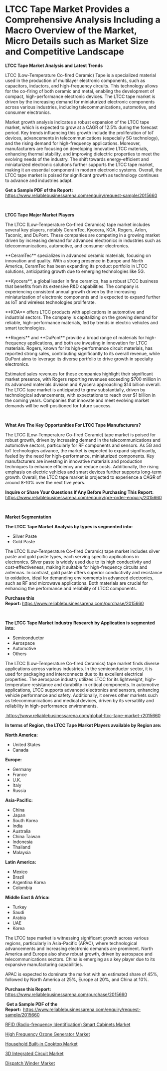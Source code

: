 <p><h1>LTCC Tape Market Provides a Comprehensive Analysis Including a Macro Overview of the Market, Micro Details such as Market Size and Competitive Landscape</h1></p><p><strong>LTCC Tape Market Analysis and Latest Trends</strong></p>
<p><p>LTCC (Low-Temperature Co-fired Ceramic) Tape is a specialized material used in the production of multilayer electronic components, such as capacitors, inductors, and high-frequency circuits. This technology allows for the co-firing of both ceramic and metal, enabling the development of compact, high-performance electronic devices. The LTCC tape market is driven by the increasing demand for miniaturized electronic components across various industries, including telecommunications, automotive, and consumer electronics.</p><p>Market growth analysis indicates a robust expansion of the LTCC tape market, which is expected to grow at a CAGR of 12.5% during the forecast period. Key trends influencing this growth include the proliferation of IoT devices, advancements in telecommunications (especially 5G technology), and the rising demand for high-frequency applications. Moreover, manufacturers are focusing on developing innovative LTCC materials, enhancing thermal stability, and improving dielectric properties to meet the evolving needs of the industry. The shift towards energy-efficient and miniaturized electronic solutions further supports the LTCC tape market, making it an essential component in modern electronic systems. Overall, the LTCC tape market is poised for significant growth as technology continues to advance and industries adapt.</p></p>
<p><strong>Get a Sample PDF of the Report:&nbsp;</strong> <a href="https://www.reliablebusinessarena.com/enquiry/request-sample/2015660?utm_campaign=3569&utm_medium=2&utm_source=Github&utm_content=ia&utm_term=29032025&utm_id=ltcc-tape">https://www.reliablebusinessarena.com/enquiry/request-sample/2015660</a></p>
<p>&nbsp;</p>
<p><strong>LTCC Tape Major Market Players</strong></p>
<p><p>The LTCC (Low-Temperature Co-fired Ceramics) tape market includes several key players, notably CeramTec, Kyocera, KOA, Rogers, Arlon, Taconic, and DuPont. These companies are competing in a growing market driven by increasing demand for advanced electronics in industries such as telecommunications, automotive, and consumer electronics.</p><p>**CeramTec** specializes in advanced ceramic materials, focusing on innovation and quality. With a strong presence in Europe and North America, CeramTec has been expanding its product portfolio in LTCC solutions, anticipating growth due to emerging technologies like 5G.</p><p>**Kyocera**, a global leader in fine ceramics, has a robust LTCC business that benefits from its extensive R&D capabilities. The company is experiencing consistent annual growth driven by the increasing miniaturization of electronic components and is expected to expand further as IoT and wireless technologies proliferate.</p><p>**KOA** offers LTCC products with applications in automotive and industrial sectors. The company is capitalizing on the growing demand for reliable, high-performance materials, led by trends in electric vehicles and smart technologies.</p><p>**Rogers** and **DuPont** provide a broad range of materials for high-frequency applications, and both are investing in innovation for LTCC materials. Rogers, known for its high-performance circuit materials, has reported strong sales, contributing significantly to its overall revenue, while DuPont aims to leverage its diverse portfolio to drive growth in specialty electronics.</p><p>Estimated sales revenues for these companies highlight their significant market presence, with Rogers reporting revenues exceeding $700 million in its advanced materials division and Kyocera approaching $14 billion overall. The LTCC tape market is anticipated to grow substantially, driven by technological advancements, with expectations to reach over $1 billion in the coming years. Companies that innovate and meet evolving market demands will be well-positioned for future success.</p></p>
<p>&nbsp;</p>
<p><strong>What Are The Key Opportunities For LTCC Tape Manufacturers?</strong></p>
<p><p>The LTCC (Low-Temperature Co-fired Ceramic) tape market is poised for robust growth, driven by increasing demand in the telecommunications and automotive sectors, particularly for RF components and sensors. As 5G and IoT technologies advance, the market is expected to expand significantly, fueled by the need for high-performance, miniaturized components. Key manufacturers are investing in innovative materials and production techniques to enhance efficiency and reduce costs. Additionally, the rising emphasis on electric vehicles and smart devices further supports long-term growth. Overall, the LTCC tape market is projected to experience a CAGR of around 8-10% over the next five years.</p></p>
<p><strong>Inquire or Share Your Questions If Any Before Purchasing This Report:</strong> <a href="https://www.reliablebusinessarena.com/enquiry/pre-order-enquiry/2015660?utm_campaign=3569&utm_medium=2&utm_source=Github&utm_content=ia&utm_term=29032025&utm_id=ltcc-tape">https://www.reliablebusinessarena.com/enquiry/pre-order-enquiry/2015660</a></p>
<p>&nbsp;</p>
<p><strong>Market Segmentation</strong></p>
<p><strong>The LTCC Tape Market Analysis by types is segmented into:</strong></p>
<p><ul><li>Silver Paste</li><li>Gold Paste</li></ul></p>
<p><p>The LTCC (Low-Temperature Co-fired Ceramic) tape market includes silver paste and gold paste types, each serving specific applications in electronics. Silver paste is widely used due to its high conductivity and cost-effectiveness, making it suitable for high-frequency circuits and antennas. In contrast, gold paste offers superior conductivity and resistance to oxidation, ideal for demanding environments in advanced electronics, such as RF and microwave applications. Both materials are crucial for enhancing the performance and reliability of LTCC components.</p></p>
<p><strong>Purchase this Report:&nbsp;</strong><a href="https://www.reliablebusinessarena.com/purchase/2015660?utm_campaign=3569&utm_medium=2&utm_source=Github&utm_content=ia&utm_term=29032025&utm_id=ltcc-tape">https://www.reliablebusinessarena.com/purchase/2015660</a></p>
<p>&nbsp;</p>
<p><strong>The LTCC Tape Market Industry Research by Application is segmented into:</strong></p>
<p><ul><li>Semiconductor</li><li>Aerospace</li><li>Automotive</li><li>Others</li></ul></p>
<p><p>The LTCC (Low-Temperature Co-fired Ceramics) tape market finds diverse applications across various industries. In the semiconductor sector, it is used for packaging and interconnects due to its excellent electrical properties. The aerospace industry utilizes LTCC for its lightweight, high-temperature resistance and durability in critical components. In automotive applications, LTCC supports advanced electronics and sensors, enhancing vehicle performance and safety. Additionally, it serves other markets such as telecommunications and medical devices, driven by its versatility and reliability in high-performance environments.</p></p>
<p><a href="https://www.reliablebusinessarena.com/global-ltcc-tape-market-r2015660?utm_campaign=3569&utm_medium=2&utm_source=Github&utm_content=ia&utm_term=29032025&utm_id=ltcc-tape">&nbsp;https://www.reliablebusinessarena.com/global-ltcc-tape-market-r2015660</a></p>
<p><strong>In terms of Region, the LTCC Tape Market Players available by Region are:</strong></p>
<p>
    <p> <strong> North America: </strong>
        <ul>
            <li>United States</li>
            <li>Canada</li>
        </ul>
        </p> 
    <p> <strong> Europe: </strong>
        <ul>
            <li>Germany</li>
            <li>France</li>
            <li>U.K.</li>
            <li>Italy</li>
            <li>Russia</li>
        </ul>
        </p> 
    <p> <strong> Asia-Pacific: </strong>
        <ul>
            <li>China</li>
            <li>Japan</li>
            <li>South Korea</li>
            <li>India</li>
            <li>Australia</li>
            <li>China Taiwan</li>
            <li>Indonesia</li>
            <li>Thailand</li>
            <li>Malaysia</li>
        </ul>
        </p> 
    <p> <strong> Latin America: </strong>
        <ul>
            <li>Mexico</li>
            <li>Brazil</li>
            <li>Argentina Korea</li>
            <li>Colombia</li>
        </ul>
        </p> 
    <p> <strong> Middle East & Africa: </strong>
        <ul>
            <li>Turkey</li>
            <li>Saudi</li>
            <li>Arabia</li>
            <li>UAE</li>
            <li>Korea</li>
        </ul>
    </p>
    </p>
<p><p>The LTCC tape market is witnessing significant growth across various regions, particularly in Asia-Pacific (APAC), where technological advancements and increasing electronic demands are prominent. North America and Europe also show robust growth, driven by aerospace and telecommunications sectors. China is emerging as a key player due to its expansive manufacturing capabilities. </p><p>APAC is expected to dominate the market with an estimated share of 45%, followed by North America at 25%, Europe at 20%, and China at 10%.</p></p>
<p><strong>Purchase this Report: </strong><a href="https://www.reliablebusinessarena.com/purchase/2015660?utm_campaign=3569&utm_medium=2&utm_source=Github&utm_content=ia&utm_term=29032025&utm_id=ltcc-tape">https://www.reliablebusinessarena.com/purchase/2015660</a></p>
<p>&nbsp;<strong>Get a Sample PDF of the Report:&nbsp;&nbsp;</strong><a href="https://www.reliablebusinessarena.com/enquiry/request-sample/2015660?utm_campaign=3569&utm_medium=2&utm_source=Github&utm_content=ia&utm_term=29032025&utm_id=ltcc-tape">https://www.reliablebusinessarena.com/enquiry/request-sample/2015660</a></p>
<p><strong></strong></p>
<p><p><a href="https://www.linkedin.com/pulse/regional-global-rfid-radio-frequency-identification-smart-rcfpf?utm_campaign=3569&utm_medium=2&utm_source=Github&utm_content=ia&utm_term=29032025&utm_id=ltcc-tape">RFID (Radio-frequency Identification) Smart Cabinets Market</a></p><p><a href="https://www.linkedin.com/pulse/high-frequency-ozone-generator-market-analysis-present-kamsf?utm_campaign=3569&utm_medium=2&utm_source=Github&utm_content=ia&utm_term=29032025&utm_id=ltcc-tape">High Frequency Ozone Generator Market</a></p><p><a href="https://www.linkedin.com/pulse/household-built-in-cooktop-market-forecasted-types-applications-ahkof?utm_campaign=3569&utm_medium=2&utm_source=Github&utm_content=ia&utm_term=29032025&utm_id=ltcc-tape">Household Built-in Cooktop Market</a></p><p><a href="https://github.com/lamlebienz7j/Market-Research-Report-List-1/blob/main/3d-integrated-circuit-market.md?utm_campaign=3569&utm_medium=2&utm_source=Github&utm_content=ia&utm_term=29032025&utm_id=ltcc-tape">3D Integrated Circuit Market</a></p><p><a href="https://www.linkedin.com/pulse/comprehensive-analysis-dispatch-winder-market-20252032-0jycf?utm_campaign=3569&utm_medium=2&utm_source=Github&utm_content=ia&utm_term=29032025&utm_id=ltcc-tape">Dispatch Winder Market</a></p></p>